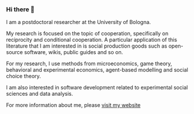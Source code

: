 ### Hi there 👋
 I am a postdoctoral researcher at the University of Bologna.

My research is focused on the topic of cooperation, specifically on reciprocity and conditional cooperation. A particular application of this literature that I am interested in is social production goods such as open-source software, wikis, public guides and so on.

For my research, I use methods from microeconomics, game theory, behavioral and experimental economics, agent-based modelling and social choice theory.

I am also interested in software development related to experimental social sciences and data analysis. 

For more information about me, please [visit my website](https://www.saral.it)
